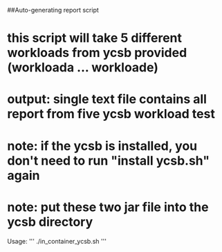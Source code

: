 ##Auto-generating report script

# this script will take 5 different workloads from ycsb provided (workloada ... workloade)
# output: single text file contains all report from five ycsb workload test



# note: if the ycsb is installed, you don't need to run "install ycsb.sh" again
# note: put these two jar file into the ycsb directory

Usage:
'''
./in_container_ycsb.sh
'''

